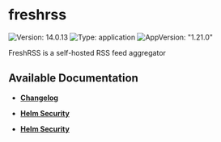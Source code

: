 # freshrss

![Version: 14.0.13](https://img.shields.io/badge/Version-14.0.13-informational?style=flat-square) ![Type: application](https://img.shields.io/badge/Type-application-informational?style=flat-square) ![AppVersion: "1.21.0"](https://img.shields.io/badge/AppVersion-"1.21.0"-informational?style=flat-square)

FreshRSS is a self-hosted RSS feed aggregator

## Available Documentation

- [**Changelog**](CHANGELOG)

- [**Helm Security**](container-security)

- [**Helm Security**](helm-security)


